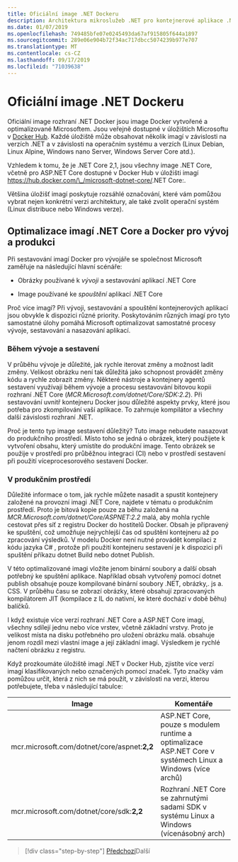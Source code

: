 ```yaml
---
title: Oficiální image .NET Dockeru
description: Architektura mikroslužeb .NET pro kontejnerové aplikace .NET | Oficiální image Docker pro .NET
ms.date: 01/07/2019
ms.openlocfilehash: 749485bfe07e0245493da67af915805f644a1897
ms.sourcegitcommit: 289e06e904b72f34ac717dbcc5074239b977e707
ms.translationtype: MT
ms.contentlocale: cs-CZ
ms.lasthandoff: 09/17/2019
ms.locfileid: "71039638"
---
```

# <a name="official-net-docker-images"></a>Oficiální image .NET Dockeru

Oficiální image rozhraní .NET Docker jsou image Docker vytvořené a optimalizované Microsoftem. Jsou veřejně dostupné v úložištích Microsoftu v [Docker Hub](https://hub.docker.com/u/microsoft/). Každé úložiště může obsahovat několik imagí v závislosti na verzích .NET a v závislosti na operačním systému a verzích (Linux Debian, Linux Alpine, Windows nano Server, Windows Server Core atd.).

Vzhledem k tomu, že je .NET Core 2,1, jsou všechny image .NET Core, včetně pro ASP.NET Core dostupné v Docker Hub v úložišti imagí <https://hub.docker.com/\_/microsoft-dotnet-core/>.NET Core:.

Většina úložišť imagí poskytuje rozsáhlé označování, které vám pomůžou vybrat nejen konkrétní verzi architektury, ale také zvolit operační systém (Linux distribuce nebo Windows verze).

## <a name="net-core-and-docker-image-optimizations-for-development-versus-production"></a>Optimalizace imagí .NET Core a Docker pro vývoj a produkci

Při sestavování imagí Docker pro vývojáře se společnost Microsoft zaměřuje na následující hlavní scénáře:

- Obrázky používané k *vývoji* a sestavování aplikací .NET Core

- Image používané ke *spouštění* aplikací .NET Core

Proč více imagí? Při vývoji, sestavování a spouštění kontejnerových aplikací jsou obvykle k dispozici různé priority. Poskytováním různých imagí pro tyto samostatné úlohy pomáhá Microsoft optimalizovat samostatné procesy vývoje, sestavování a nasazování aplikací.

### <a name="during-development-and-build"></a>Během vývoje a sestavení

V průběhu vývoje je důležité, jak rychle iterovat změny a možnost ladit změny. Velikost obrázku není tak důležitá jako schopnost provádět změny kódu a rychle zobrazit změny. Některé nástroje a kontejnery agentů sestavení využívají během vývoje a procesu sestavování bitovou kopii rozhraní .NET Core (*MCR.Microsoft.com/dotnet/Core/SDK:2.2*). Při sestavování uvnitř kontejneru Docker jsou důležité aspekty prvky, které jsou potřeba pro zkompilování vaší aplikace. To zahrnuje kompilátor a všechny další závislosti rozhraní .NET.

Proč je tento typ image sestavení důležitý? Tuto image nebudete nasazovat do produkčního prostředí. Místo toho se jedná o obrázek, který použijete k vytvoření obsahu, který umístíte do produkční image. Tento obrázek se použije v prostředí pro průběžnou integraci (CI) nebo v prostředí sestavení při použití víceprocesorového sestavení Docker.

### <a name="in-production"></a>V produkčním prostředí

Důležité informace o tom, jak rychle můžete nasadit a spustit kontejnery založené na provozní imagi .NET Core, najdete v tématu o produkčním prostředí. Proto je bitová kopie pouze za běhu založená na *MCR.Microsoft.com/dotnet/Core/ASPNET:2.2* malá, aby mohla rychle cestovat přes síť z registru Docker do hostitelů Docker. Obsah je připravený ke spuštění, což umožňuje nejrychlejší čas od spuštění kontejneru až po zpracování výsledků. V modelu Docker není nutné provádět kompilaci z kódu jazyka C\# , protože při použití kontejneru sestavení je k dispozici při spuštění příkazu dotnet Build nebo dotnet Publish.

V této optimalizované imagi vložíte jenom binární soubory a další obsah potřebný ke spuštění aplikace. Například obsah vytvořený pomocí dotnet publish obsahuje pouze kompilované binární soubory .NET, obrázky,. js a. CSS. V průběhu času se zobrazí obrázky, které obsahují zpracovaných kompilátorem JIT (kompilace z IL do nativní, ke které dochází v době běhu) balíčků.

I když existuje více verzí rozhraní .NET Core a ASP.NET Core imagí, všechny sdílejí jednu nebo více vrstev, včetně základní vrstvy. Proto je velikost místa na disku potřebného pro uložení obrázku malá. obsahuje jenom rozdíl mezi vlastní image a její základní imagí. Výsledkem je rychlé načtení obrázku z registru.

Když prozkoumáte úložiště imagí .NET v Docker Hub, zjistíte více verzí imagí klasifikovaných nebo označených pomocí značek. Tyto značky vám pomůžou určit, která z nich se má použít, v závislosti na verzi, kterou potřebujete, třeba v následující tabulce:

| Image | Komentáře |
|-------|----------|
| mcr.microsoft.com/dotnet/core/aspnet:**2,2** | ASP.NET Core, pouze s modulem runtime a optimalizace ASP.NET Core v systémech Linux a Windows (více archů) |
| mcr.microsoft.com/dotnet/core/sdk:**2,2** | Rozhraní .NET Core se zahrnutými sadami SDK v systému Linux a Windows (vícenásobný arch) |

> [!div class="step-by-step"]
> [Předchozí](net-container-os-targets.md)Další
> [](../architect-microservice-container-applications/index.md)
